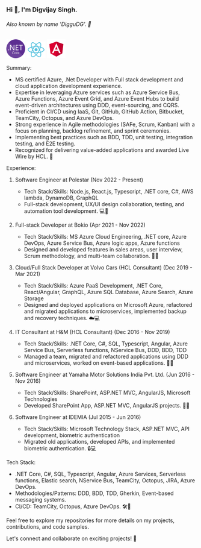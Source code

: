 ### Hi 👋, I'm Digvijay Singh.
###### Also known by name 'DigguDG'. 👋

 <img src="./NET_Core_Logo.svg" width=50> <img src="./react.svg" width=50> <img src="./angular.svg" width=50>

Summary:
- MS certified Azure, .Net Developer with Full stack development and cloud application development experience.
- Expertise in leveraging Azure services such as Azure Service Bus, Azure Functions, Azure Event Grid, and Azure Event Hubs to build event-driven architectures using DDD, event-sourcing, and CQRS.
- Proficient in CI/CD using IaaS, Git, GitHub, GitHub Action, Bitbucket, TeamCity, Octopus, and Azure DevOps.
- Strong experience in Agile methodologies (SAFe, Scrum, Kanban) with a focus on planning, backlog refinement, and sprint ceremonies.
- Implementing best practices such as BDD, TDD, unit testing, integration testing, and E2E testing.
- Recognized for delivering value-added applications and awarded Live Wire by HCL. 🚀

Experience:

1. Software Engineer at Polestar (Nov 2022 - Present)
   - Tech Stack/Skills: Node.js, React.js, Typescript, .NET core, C#, AWS lambda, DynamoDB, GraphQL
   - Full-stack development, UX/UI design collaboration, testing, and automation tool development. 💻🚀

2. Full-stack Developer at Bokio (Apr 2021 - Nov 2022)
   - Tech Stack/Skills: MS Azure Cloud Engineering, .NET core, Azure DevOps, Azure Service Bus, Azure logic apps, Azure functions
   - Designed and developed features in sales areas, user interview, Scrum methodology, and multi-team collaboration. 💼🤝

3. Cloud/Full Stack Developer at Volvo Cars (HCL Consultant) (Dec 2019 - Mar 2021)
   - Tech Stack/Skills: Azure PaaS Development, .NET Core, React/Angular, GraphQL, Azure SQL Database, Azure Search, Azure Storage
   - Designed and deployed applications on Microsoft Azure, refactored and migrated applications to microservices, implemented backup and recovery techniques. ☁️💻

4. IT Consultant at H&M (HCL Consultant) (Dec 2016 - Nov 2019)
   - Tech Stack/Skills: .NET Core, C#, SQL, Typescript, Angular, Azure Service Bus, Serverless functions, NService Bus, DDD, BDD, TDD
   - Managed a team, migrated and refactored applications using DDD and microservices, worked on event-based applications. 💼🌐

5. Software Engineer at Yamaha Motor Solutions India Pvt. Ltd. (Jun 2016 - Nov 2016)
   - Tech Stack/Skills: SharePoint, ASP.NET MVC, AngularJS, Microsoft Technologies
   - Developed SharePoint App, ASP.NET MVC, AngularJS projects. 🚀🌐

6. Software Engineer at IDEMIA (Jul 2015 - Jun 2016)
   - Tech Stack/Skills: Microsoft Technology Stack, ASP.NET MVC, API development, biometric authentication
   - Migrated old applications, developed APIs, and implemented biometric authentication. 🔒💻

Tech Stack:
- .NET Core, C#, SQL, Typescript, Angular, Azure Services, Serverless functions, Elastic search, NService Bus, TeamCity, Octopus, JIRA, Azure DevOps.
- Methodologies/Patterns: DDD, BDD, TDD, Gherkin, Event-based messaging systems.
- CI/CD: TeamCity, Octopus, Azure DevOps. 🛠️🔧

Feel free to explore my repositories for more details on my projects, contributions, and code samples.

Let's connect and collaborate on exciting projects! 🤝
 

<!--
**diggudg/diggudg** is a ✨ _special_ ✨ repository because its `README.md` (this file) appears on your GitHub profile.

Here are some ideas to get you started:

- 🔭 I’m currently working on ...
- 🌱 I’m currently learning ...
- 👯 I’m looking to collaborate on ...
- 🤔 I’m looking for help with ...
- 💬 Ask me about ...
- 📫 How to reach me: ...
- 😄 Pronouns: ...
- ⚡ Fun fact: ...
-->
